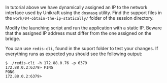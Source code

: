 In tutorial above we have dynamically assigned an IP to the network interface used by Unikraft using the `dnsmasq` utility.
Find the support files in the `work/04-obtain-the-ip-statically/` folder of the session directory.

Modify the launching script and run the application with a static IP.
Beware that the assigned IP address must differ from the one assigned on the bridge.

You can use `redis-cli`, found in the suport folder to test your changes.
If everything runs as expected you should see the following output:

```
$ ./redis-cli -h 172.88.0.76 -p 6379
172.88.0.2:6379> PING
PONG
172.88.0.2:6379>
```
